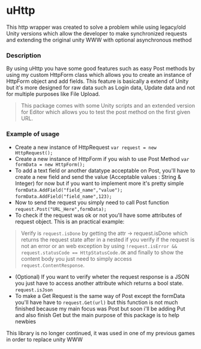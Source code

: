 # uHttp
This http wrapper was created to solve a problem while using legacy/old Unity versions which allow the developer to make synchronized requests and extending the original unity WWW with optional asynchronous method 

### Description ###
By using uHttp you have some good features such as easy Post methods by using my custom HttpForm class which allows you to create an instance of HttpForm object and add fields. This feature is basically a extend of Unity but it's more designed for raw data such as Login data, Update data and not for multiple purposes like File Upload.

> This package comes with some Unity scripts and an extended version for Editor which allows you to test the post method on the first given URL.

### Example of usage ###
- Create a new instance of HttpRequest 
`var request = new HttpRequest();`
- Create a new instance of HttpForm if you wish to use Post Method
`var formData = new HttpForm();`
- To add a text field or another datatype acceptable on Post, you'll have to create a new field and send the value (Acceptable values : String & Integer) for now but if you want to implement more it's pretty simple
`formData.AddField("field_name","value"); `
`formData.AddField("field_name",123);`
- Now to send the request you simply need to call Post function
`request.Post("URL_Here",formData);`
- To check if the request was ok or not you'll have some attributes of request object. This is an practical example:
> Verify is `request.isDone` by getting the attr -> request.isDone which returns the request state after in a nested if you verify if the request is not an error or an web exception by using `!request.isError && request.statusCode == HttpStatusCode.OK` and finally to show the content body you just need to simply access `request.ContentResponse`.
- (Optional) If you want to verify wheter the request response is a JSON you just have to access another attribute which returns a bool state. `request.isJson`
- To make a Get Request is the same way of Post except the formData you'll have have to `request.Get(url)` but this function is not much finished because my main focus was Post but soon i'll be adding Put and also finish Get but the main purpose of this package is to help newbies

This library is no longer continued, it was used in one of my previous games in order to replace unity WWW
